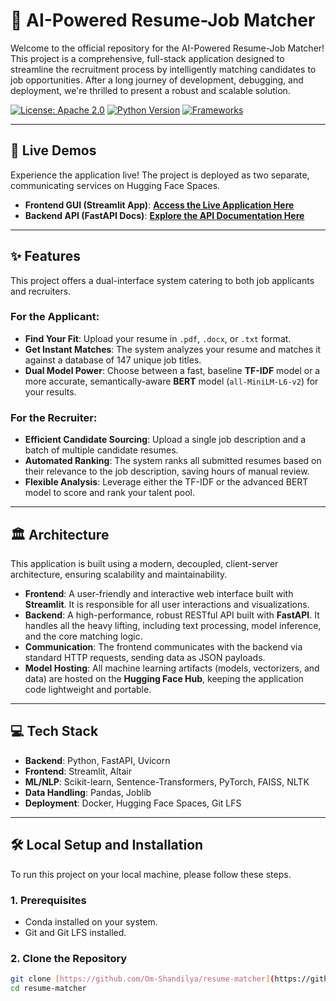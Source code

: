 # 🎯 AI-Powered Resume-Job Matcher

Welcome to the official repository for the AI-Powered Resume-Job Matcher! This project is a comprehensive, full-stack application designed to streamline the recruitment process by intelligently matching candidates to job opportunities. After a long journey of development, debugging, and deployment, we're thrilled to present a robust and scalable solution.

[![License: Apache 2.0](https://img.shields.io/badge/License-Apache_2.0-blue.svg)](https://opensource.org/licenses/Apache-2.0)
[![Python Version](https://img.shields.io/badge/Python-3.10-blue.svg)](https://www.python.org/downloads/release/python-3100/)
[![Frameworks](https://img.shields.io/badge/Frameworks-FastAPI%20%7C%20Streamlit-green.svg)](https://fastapi.tiangolo.com/)

---

## 🚀 Live Demos

Experience the application live! The project is deployed as two separate, communicating services on Hugging Face Spaces.

* **Frontend GUI (Streamlit App)**: [**Access the Live Application Here**](https://huggingface.co/spaces/Om-Shandilya/resume-matcher-app)
* **Backend API (FastAPI Docs)**: [**Explore the API Documentation Here**](https://huggingface.co/spaces/Om-Shandilya/resume-matcher-api/docs)

---

## ✨ Features

This project offers a dual-interface system catering to both job applicants and recruiters.

### For the Applicant:
* **Find Your Fit**: Upload your resume in `.pdf`, `.docx`, or `.txt` format.
* **Get Instant Matches**: The system analyzes your resume and matches it against a database of 147 unique job titles.
* **Dual Model Power**: Choose between a fast, baseline **TF-IDF** model or a more accurate, semantically-aware **BERT** model (`all-MiniLM-L6-v2`) for your results.

### For the Recruiter:
* **Efficient Candidate Sourcing**: Upload a single job description and a batch of multiple candidate resumes.
* **Automated Ranking**: The system ranks all submitted resumes based on their relevance to the job description, saving hours of manual review.
* **Flexible Analysis**: Leverage either the TF-IDF or the advanced BERT model to score and rank your talent pool.

---

## 🏛️ Architecture

This application is built using a modern, decoupled, client-server architecture, ensuring scalability and maintainability.



* **Frontend**: A user-friendly and interactive web interface built with **Streamlit**. It is responsible for all user interactions and visualizations.
* **Backend**: A high-performance, robust RESTful API built with **FastAPI**. It handles all the heavy lifting, including text processing, model inference, and the core matching logic.
* **Communication**: The frontend communicates with the backend via standard HTTP requests, sending data as JSON payloads.
* **Model Hosting**: All machine learning artifacts (models, vectorizers, and data) are hosted on the **Hugging Face Hub**, keeping the application code lightweight and portable.

---

## 💻 Tech Stack

* **Backend**: Python, FastAPI, Uvicorn
* **Frontend**: Streamlit, Altair
* **ML/NLP**: Scikit-learn, Sentence-Transformers, PyTorch, FAISS, NLTK
* **Data Handling**: Pandas, Joblib
* **Deployment**: Docker, Hugging Face Spaces, Git LFS

---

## 🛠️ Local Setup and Installation

To run this project on your local machine, please follow these steps.

### 1. Prerequisites
* Conda installed on your system.
* Git and Git LFS installed.

### 2. Clone the Repository
```bash
git clone [https://github.com/Om-Shandilya/resume-matcher](https://github.com/Om-Shandilya/resume-matcher)
cd resume-matcher